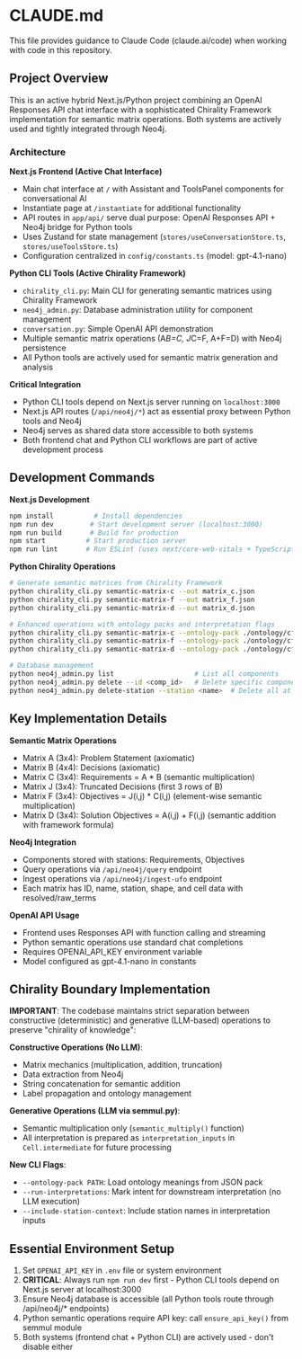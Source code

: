 # CLAUDE.md

This file provides guidance to Claude Code (claude.ai/code) when working with code in this repository.

## Project Overview

This is an active hybrid Next.js/Python project combining an OpenAI Responses API chat interface with a sophisticated Chirality Framework implementation for semantic matrix operations. Both systems are actively used and tightly integrated through Neo4j.

### Architecture

**Next.js Frontend (Active Chat Interface)**
- Main chat interface at `/` with Assistant and ToolsPanel components for conversational AI
- Instantiate page at `/instantiate` for additional functionality
- API routes in `app/api/` serve dual purpose: OpenAI Responses API + Neo4j bridge for Python tools
- Uses Zustand for state management (`stores/useConversationStore.ts`, `stores/useToolsStore.ts`)
- Configuration centralized in `config/constants.ts` (model: gpt-4.1-nano)

**Python CLI Tools (Active Chirality Framework)**
- `chirality_cli.py`: Main CLI for generating semantic matrices using Chirality Framework
- `neo4j_admin.py`: Database administration utility for component management  
- `conversation.py`: Simple OpenAI API demonstration
- Multiple semantic matrix operations (A*B=C, J*C=F, A+F=D) with Neo4j persistence
- All Python tools are actively used for semantic matrix generation and analysis

**Critical Integration**
- Python CLI tools depend on Next.js server running on `localhost:3000`
- Next.js API routes (`/api/neo4j/*`) act as essential proxy between Python tools and Neo4j
- Neo4j serves as shared data store accessible to both systems
- Both frontend chat and Python CLI workflows are part of active development process

## Development Commands

**Next.js Development**
```bash
npm install          # Install dependencies
npm run dev         # Start development server (localhost:3000)
npm run build       # Build for production
npm start          # Start production server
npm run lint       # Run ESLint (uses next/core-web-vitals + TypeScript rules)
```

**Python Chirality Operations**
```bash
# Generate semantic matrices from Chirality Framework
python chirality_cli.py semantic-matrix-c --out matrix_c.json
python chirality_cli.py semantic-matrix-f --out matrix_f.json
python chirality_cli.py semantic-matrix-d --out matrix_d.json

# Enhanced operations with ontology packs and interpretation flags
python chirality_cli.py semantic-matrix-c --ontology-pack ./ontology/cf14.core.v2.1.1.json --run-interpretations --out matrix_c.json
python chirality_cli.py semantic-matrix-f --ontology-pack ./ontology/cf14.core.v2.1.1.json --run-interpretations --out matrix_f.json
python chirality_cli.py semantic-matrix-d --ontology-pack ./ontology/cf14.core.v2.1.1.json --include-station-context --out matrix_d.json

# Database management
python neo4j_admin.py list                    # List all components
python neo4j_admin.py delete --id <comp_id>   # Delete specific component
python neo4j_admin.py delete-station --station <name>  # Delete all at station
```

## Key Implementation Details

**Semantic Matrix Operations**
- Matrix A (3x4): Problem Statement (axiomatic)
- Matrix B (4x4): Decisions (axiomatic) 
- Matrix C (3x4): Requirements = A * B (semantic multiplication)
- Matrix J (3x4): Truncated Decisions (first 3 rows of B)
- Matrix F (3x4): Objectives = J(i,j) * C(i,j) (element-wise semantic multiplication)
- Matrix D (3x4): Solution Objectives = A(i,j) + F(i,j) (semantic addition with framework formula)

**Neo4j Integration**
- Components stored with stations: Requirements, Objectives
- Query operations via `/api/neo4j/query` endpoint
- Ingest operations via `/api/neo4j/ingest-ufo` endpoint
- Each matrix has ID, name, station, shape, and cell data with resolved/raw_terms

**OpenAI API Usage**
- Frontend uses Responses API with function calling and streaming
- Python semantic operations use standard chat completions
- Requires OPENAI_API_KEY environment variable
- Model configured as gpt-4.1-nano in constants

## Chirality Boundary Implementation

**IMPORTANT**: The codebase maintains strict separation between constructive (deterministic) and generative (LLM-based) operations to preserve "chirality of knowledge":

**Constructive Operations (No LLM)**:
- Matrix mechanics (multiplication, addition, truncation)
- Data extraction from Neo4j
- String concatenation for semantic addition
- Label propagation and ontology management

**Generative Operations (LLM via semmul.py)**:
- Semantic multiplication only (`semantic_multiply()` function)
- All interpretation is prepared as `interpretation_inputs` in `Cell.intermediate` for future processing

**New CLI Flags**:
- `--ontology-pack PATH`: Load ontology meanings from JSON pack
- `--run-interpretations`: Mark intent for downstream interpretation (no LLM execution)
- `--include-station-context`: Include station names in interpretation inputs

## Essential Environment Setup

1. Set `OPENAI_API_KEY` in `.env` file or system environment
2. **CRITICAL**: Always run `npm run dev` first - Python CLI tools depend on Next.js server at localhost:3000
3. Ensure Neo4j database is accessible (all Python tools route through /api/neo4j/* endpoints)
4. Python semantic operations require API key: call `ensure_api_key()` from semmul module
5. Both systems (frontend chat + Python CLI) are actively used - don't disable either